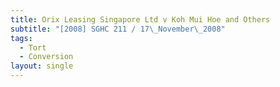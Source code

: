 ```yaml
---
title: Orix Leasing Singapore Ltd v Koh Mui Hoe and Others
subtitle: "[2008] SGHC 211 / 17\_November\_2008"
tags:
  - Tort
  - Conversion
layout: single
---
```


